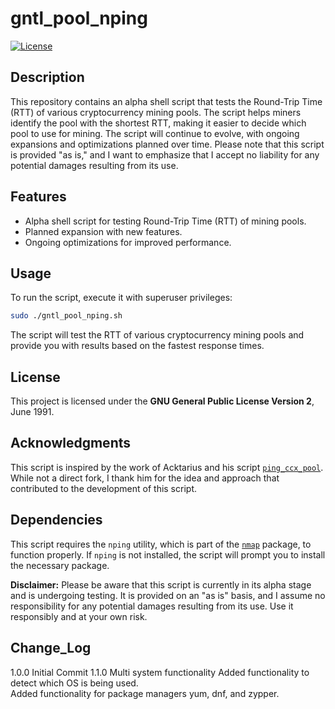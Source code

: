 # gntl_pool_nping

[![License](https://img.shields.io/badge/license-GPL%20v3-blue.svg)](https://www.gnu.org/licenses/gpl-3.0.en.html)

## Description

This repository contains an alpha shell script that tests the Round-Trip Time (RTT) of various cryptocurrency mining pools. The script helps miners identify the pool with the shortest RTT, making it easier to decide which pool to use for mining. The script will continue to evolve, with ongoing expansions and optimizations planned over time. Please note that this script is provided "as is," and I want to emphasize that I accept no liability for any potential damages resulting from its use.

## Features

-  Alpha shell script for testing Round-Trip Time (RTT) of mining pools.
-  Planned expansion with new features.
-  Ongoing optimizations for improved performance.

## Usage

To run the script, execute it with superuser privileges:

```bash
sudo ./gntl_pool_nping.sh
```

The script will test the RTT of various cryptocurrency mining pools and provide you with results based on the fastest response times.

## License

This project is licensed under the **GNU General Public License Version 2**, June 1991.

## Acknowledgments

This script is inspired by the work of Acktarius and his script [`ping_ccx_pool`](https://github.com/Acktarius/ping_ccx_pool/). While not a direct fork, I thank him for the idea and approach that contributed to the development of this script.

## Dependencies

This script requires the `nping` utility, which is part of the [`nmap`](https://github.com/nmap/nmap) package, to function properly. If `nping` is not installed, the script will prompt you to install the necessary package.

**Disclaimer:** Please be aware that this script is currently in its alpha stage and is undergoing testing. It is provided on an "as is" basis, and I assume no responsibility for any potential damages resulting from its use. Use it responsibly and at your own risk.

## Change_Log

1.0.0 Initial Commit
1.1.0 Multi system functionality
  Added functionality to detect which OS is being used.  
  Added functionality for package managers yum, dnf, and zypper.  
